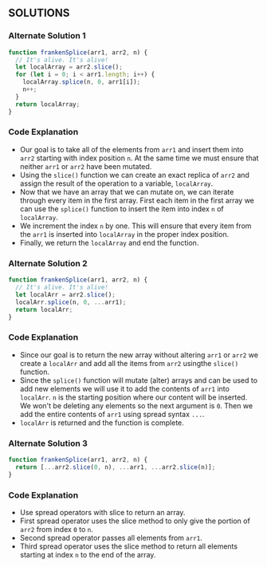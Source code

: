 ## SOLUTIONS

### Alternate Solution 1
```js
function frankenSplice(arr1, arr2, n) {
  // It's alive. It's alive!
  let localArray = arr2.slice();
  for (let i = 0; i < arr1.length; i++) {
    localArray.splice(n, 0, arr1[i]);
    n++;
  }
  return localArray;
}
```
### Code Explanation
- Our goal is to take all of the elements from `arr1` and insert them into `arr2` starting with index position `n`.  At the same time we must ensure that neither `arr1` or `arr2` have been mutated.
- Using the `slice()` function we can create an exact replica of `arr2` and assign the result of the operation to a variable, `localArray`.
- Now that we have an array that we can mutate on, we can iterate through every item in the first array.  First each item in the first array we can use the `splice()` function to insert the item into index `n` of `localArray`.
- We increment the index `n` by one.  This will ensure that every item from the `arr1` is inserted into `localArray` in the proper index position.
- Finally, we return the `localArray` and end the function.


### Alternate Solution 2
```js
function frankenSplice(arr1, arr2, n) {
  // It's alive. It's alive!
  let localArr = arr2.slice();
  localArr.splice(n, 0, ...arr1);
  return localArr;
}
```
### Code Explanation
- Since our goal is to return the new array without altering `arr1` or `arr2` we create a `localArr` and add all the items from `arr2` usingthe `slice()` function.
- Since the `splice()` function will mutate (alter) arrays and can be used to add new elements we will use it to add the contents of `arr1` into `localArr`.  `n` is the starting position where our content will be inserted.  We won't be deleting any elements so the next argument is `0`.  Then we add the entire contents of `arr1` using spread syntax `...`.
- `localArr` is returned and the function is complete.


### Alternate Solution 3
```js
function frankenSplice(arr1, arr2, n) {
  return [...arr2.slice(0, n), ...arr1, ...arr2.slice(n)];
}
```
### Code Explanation 
- Use spread operators with slice to return an array.
- First spread operator uses the slice method to only give the portion of `arr2` from index `0` to `n`.
- Second spread operator passes all elements from `arr1`.
- Third spread operator uses the slice method to return all elements starting at index `n` to the end of the array.


